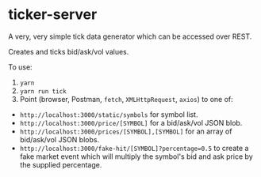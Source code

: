 # ticker-server
A very, very simple tick data generator which can be accessed over REST.

Creates and ticks bid/ask/vol values.

To use:
1. `yarn`
2. `yarn run tick`
3. Point (browser, Postman, `fetch`, `XMLHttpRequest`, `axios`) to one of:
 - `http://localhost:3000/static/symbols` for symbol list.
 - `http://localhost:3000/price/[SYMBOL]` for a bid/ask/vol JSON blob.
 - `http://localhost:3000/prices/[SYMBOL],[SYMBOL]` for an array of bid/ask/vol JSON blobs.
 - `http://localhost:3000/fake-hit/[SYMBOL]?percentage=0.5` to create a fake market event which will multiply the symbol's bid and ask price by the supplied percentage. 

